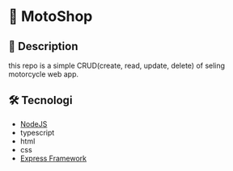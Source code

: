 # :motor_scooter: MotoShop
## :book: Description 
this repo is a simple CRUD(create, read, update, delete) of seling motorcycle web app.
## :hammer_and_wrench: Tecnologi
 * [NodeJS](https://nodejs.org/en/)
 * typescript
 * html
 * css
 * [Express Framework](http://expressjs.com/en/)
